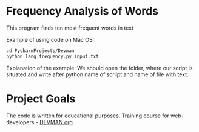 # Frequency Analysis of Words

This program finds ten most frequent words in text

Example of using code on Mac OS:

```bash
cd PycharmProjects/Devman
python lang_frequency.py input.txt
```

Explanation of the example:
We should open the folder, where our script is situated and write after python name of scriipt and name of file with text.

# Project Goals

The code is written for educational purposes. Training course for web-developers - [DEVMAN.org](https://devman.org)
